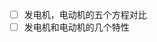 <!--
 * @Author: 小叶同学
 * @Date: 2024-03-13 16:54:00
 * @LastEditors: 
 * @LastEditTime: 2024-03-13 16:54:00
 * @Description: 请填写简介
-->


- [ ] 发电机，电动机的五个方程对比
- [ ] 发电机和电动机的几个特性